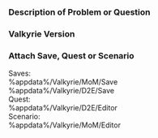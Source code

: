 ### Description of Problem or Question


### Valkyrie Version


### Attach Save, Quest or Scenario
Saves:  
%appdata%/Valkyrie/MoM/Save  
%appdata%/Valkyrie/D2E/Save  
Quest:  
%appdata%/Valkyrie/D2E/Editor  
Scenario:  
%appdata%/Valkyrie/MoM/Editor  
